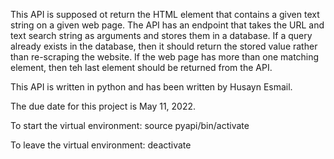 This API is supposed ot return the HTML element that contains a given text
string on a given web page. The API has an endpoint that takes the URL and
text search string as arguments and stores them in a database.
If a query already exists in the database, then it should return the stored
value rather than re-scraping the website. If the web page has more than one
matching element, then teh last element should be returned from the API.

This API is written in python and has been written by Husayn Esmail.

The due date for this project is May 11, 2022. 


To start the virtual environment:
source pyapi/bin/activate

To leave the virtual environment: 
deactivate